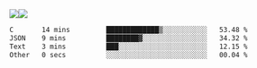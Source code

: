 <div style="display: flex; flex-direction: row;">
<img style="height: auto; width: auto;" class="img" src="https://raw.githubusercontent.com/blazepp/github-stats/master/generated/overview.svg#gh-dark-mode-only" />
<img style="height: auto; width: auto;" class="img" src="https://raw.githubusercontent.com/blazepp/github-stats/master/generated/languages.svg#gh-dark-mode-only" />
</div>

<div style="display: flex; flex-direction: row;">
<!--START_SECTION:waka-->

```txt
C       14 mins         █████████████▒░░░░░░░░░░░   53.48 %
JSON    9 mins          ████████▓░░░░░░░░░░░░░░░░   34.32 %
Text    3 mins          ███░░░░░░░░░░░░░░░░░░░░░░   12.15 %
Other   0 secs          ░░░░░░░░░░░░░░░░░░░░░░░░░   00.04 %
```

<!--END_SECTION:waka-->
</div>
